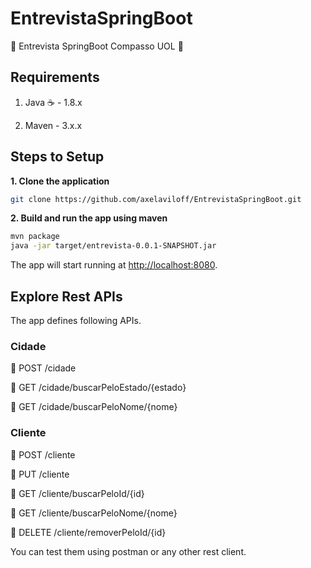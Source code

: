 # EntrevistaSpringBoot
:rocket: Entrevista SpringBoot Compasso UOL :rocket:

## Requirements

1. Java :coffee: - 1.8.x

2. Maven - 3.x.x

## Steps to Setup

**1. Clone the application**

```bash
git clone https://github.com/axelaviloff/EntrevistaSpringBoot.git
```


**2. Build and run the app using maven**

```bash
mvn package
java -jar target/entrevista-0.0.1-SNAPSHOT.jar
```

The app will start running at <http://localhost:8080>.

## Explore Rest APIs

The app defines following APIs.

### Cidade
   :green_book: POST /cidade
    
   :blue_book: GET /cidade/buscarPeloEstado/{estado}

   :blue_book: GET /cidade/buscarPeloNome/{nome}

### Cliente
   :green_book: POST /cliente
    
   :orange_book: PUT /cliente
    
   :blue_book: GET /cliente/buscarPeloId/{id}
    
   :blue_book: GET /cliente/buscarPeloNome/{nome}
    
   :closed_book: DELETE /cliente/removerPeloId/{id}

You can test them using postman or any other rest client.

